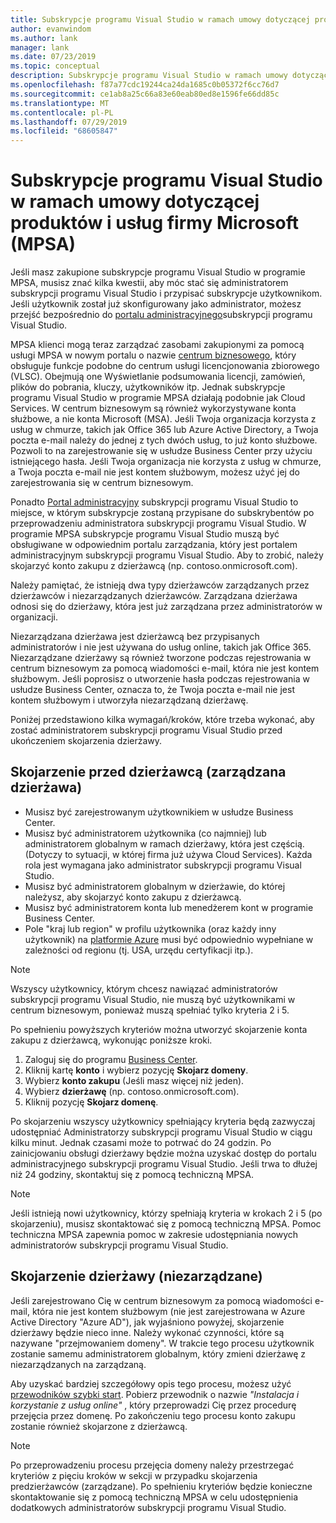 ```yaml
---
title: Subskrypcje programu Visual Studio w ramach umowy dotyczącej produktów i usług firmy Microsoft (MPSA) | Microsoft Docs
author: evanwindom
ms.author: lank
manager: lank
ms.date: 07/23/2019
ms.topic: conceptual
description: Subskrypcje programu Visual Studio w ramach umowy dotyczącej produktów i usług firmy Microsoft (MPSA)
ms.openlocfilehash: f87a77cdc19244ca24da1685c0b05372f6cc76d7
ms.sourcegitcommit: ce1ab8a25c66a83e60eab80ed8e1596fe66dd85c
ms.translationtype: MT
ms.contentlocale: pl-PL
ms.lasthandoff: 07/29/2019
ms.locfileid: "68605847"
---
```

# <a name="visual-studio-subscriptions-in-a-microsoft-products-and-services-agreement-mpsa"></a>Subskrypcje programu Visual Studio w ramach umowy dotyczącej produktów i usług firmy Microsoft (MPSA)
Jeśli masz zakupione subskrypcje programu Visual Studio w programie MPSA, musisz znać kilka kwestii, aby móc stać się administratorem subskrypcji programu Visual Studio i przypisać subskrypcje użytkownikom. Jeśli użytkownik został już skonfigurowany jako administrator, możesz przejść bezpośrednio do [portalu administracyjnego](https://manage.visualstudio.com/)subskrypcji programu Visual Studio.

MPSA klienci mogą teraz zarządzać zasobami zakupionymi za pomocą usługi MPSA w nowym portalu o nazwie [centrum biznesowego](https://businessaccount.microsoft.com/Customer), który obsługuje funkcje podobne do centrum usługi licencjonowania zbiorowego (VLSC). Obejmują one Wyświetlanie podsumowania licencji, zamówień, plików do pobrania, kluczy, użytkowników itp. Jednak subskrypcje programu Visual Studio w programie MPSA działają podobnie jak Cloud Services. W centrum biznesowym są również wykorzystywane konta służbowe, a nie konta Microsoft (MSA). Jeśli Twoja organizacja korzysta z usług w chmurze, takich jak Office 365 lub Azure Active Directory, a Twoja poczta e-mail należy do jednej z tych dwóch usług, to już konto służbowe. Pozwoli to na zarejestrowanie się w usłudze Business Center przy użyciu istniejącego hasła. Jeśli Twoja organizacja nie korzysta z usług w chmurze, a Twoja poczta e-mail nie jest kontem służbowym, możesz użyć jej do zarejestrowania się w centrum biznesowym.

Ponadto [Portal administracyjny](https://manage.visualstudio.com/) subskrypcji programu Visual Studio to miejsce, w którym subskrypcje zostaną przypisane do subskrybentów po przeprowadzeniu administratora subskrypcji programu Visual Studio. W programie MPSA subskrypcje programu Visual Studio muszą być obsługiwane w odpowiednim portalu zarządzania, który jest portalem administracyjnym subskrypcji programu Visual Studio. Aby to zrobić, należy skojarzyć konto zakupu z dzierżawcą (np. contoso.onmicrosoft.com).

Należy pamiętać, że istnieją dwa typy dzierżawców zarządzanych przez dzierżawców i niezarządzanych dzierżawców. Zarządzana dzierżawa odnosi się do dzierżawy, która jest już zarządzana przez administratorów w organizacji.

Niezarządzana dzierżawa jest dzierżawcą bez przypisanych administratorów i nie jest używana do usług online, takich jak Office 365. Niezarządzane dzierżawy są również tworzone podczas rejestrowania w centrum biznesowym za pomocą wiadomości e-mail, która nie jest kontem służbowym. Jeśli poprosisz o utworzenie hasła podczas rejestrowania w usłudze Business Center, oznacza to, że Twoja poczta e-mail nie jest kontem służbowym i utworzyła niezarządzaną dzierżawę.

Poniżej przedstawiono kilka wymagań/kroków, które trzeba wykonać, aby zostać administratorem subskrypcji programu Visual Studio przed ukończeniem skojarzenia dzierżawy.

## <a name="pre-tenant-association-managed-tenant"></a>Skojarzenie przed dzierżawcą (zarządzana dzierżawa)
- Musisz być zarejestrowanym użytkownikiem w usłudze Business Center.
- Musisz być administratorem użytkownika (co najmniej) lub administratorem globalnym w ramach dzierżawy, która jest częścią. (Dotyczy to sytuacji, w której firma już używa Cloud Services). Każda rola jest wymagana jako administrator subskrypcji programu Visual Studio.
- Musisz być administratorem globalnym w dzierżawie, do której należysz, aby skojarzyć konto zakupu z dzierżawcą.
- Musisz być administratorem konta lub menedżerem kont w programie Business Center.
- Pole "kraj lub region" w profilu użytkownika (oraz każdy inny użytkownik) na [platformie Azure](https://portal.azure.com/) musi być odpowiednio wypełniane w zależności od regionu (tj. USA, urzędu certyfikacji itp.). 

> [!NOTE]
> Wszyscy użytkownicy, którym chcesz nawiązać administratorów subskrypcji programu Visual Studio, nie muszą być użytkownikami w centrum biznesowym, ponieważ muszą spełniać tylko kryteria 2 i 5.

Po spełnieniu powyższych kryteriów można utworzyć skojarzenie konta zakupu z dzierżawcą, wykonując poniższe kroki.
1. Zaloguj się do programu [Business Center](https://businessaccount.microsoft.com/Customer).
2. Kliknij kartę **konto** i wybierz pozycję **Skojarz domeny**.
3. Wybierz **konto zakupu** (Jeśli masz więcej niż jeden).
4. Wybierz **dzierżawę** (np. contoso.onmicrosoft.com).
5. Kliknij pozycję **Skojarz domenę**.

Po skojarzeniu wszyscy użytkownicy spełniający kryteria będą zazwyczaj udostępniać Administratorzy subskrypcji programu Visual Studio w ciągu kilku minut. Jednak czasami może to potrwać do 24 godzin. Po zainicjowaniu obsługi dzierżawy będzie można uzyskać dostęp do portalu administracyjnego subskrypcji programu Visual Studio. Jeśli trwa to dłużej niż 24 godziny, skontaktuj się z pomocą techniczną MPSA.

> [!NOTE]
> Jeśli istnieją nowi użytkownicy, którzy spełniają kryteria w krokach 2 i 5 (po skojarzeniu), musisz skontaktować się z pomocą techniczną MPSA. Pomoc techniczna MPSA zapewnia pomoc w zakresie udostępniania nowych administratorów subskrypcji programu Visual Studio.

## <a name="tenant-association-unmanaged"></a>Skojarzenie dzierżawy (niezarządzane)
Jeśli zarejestrowano Cię w centrum biznesowym za pomocą wiadomości e-mail, która nie jest kontem służbowym (nie jest zarejestrowana w Azure Active Directory "Azure AD"), jak wyjaśniono powyżej, skojarzenie dzierżawy będzie nieco inne. Należy wykonać czynności, które są nazywane "przejmowaniem domeny". W trakcie tego procesu użytkownik zostanie samemu administratorem globalnym, który zmieni dzierżawę z niezarządzanych na zarządzaną.

Aby uzyskać bardziej szczegółowy opis tego procesu, możesz użyć [przewodników szybki start](https://www.microsoft.com/en-us/Licensing/existing-customer/business-center-training-and-resources.aspx). Pobierz przewodnik o nazwie *"Instalacja i korzystanie z usług online"* , który przeprowadzi Cię przez procedurę przejęcia przez domenę. Po zakończeniu tego procesu konto zakupu zostanie również skojarzone z dzierżawcą.

> [!NOTE]
> Po przeprowadzeniu procesu przejęcia domeny należy przestrzegać kryteriów z pięciu kroków w sekcji w przypadku skojarzenia predzierżawców (zarządzane). Po spełnieniu kryteriów będzie konieczne skontaktowanie się z pomocą techniczną MPSA w celu udostępnienia dodatkowych administratorów subskrypcji programu Visual Studio.